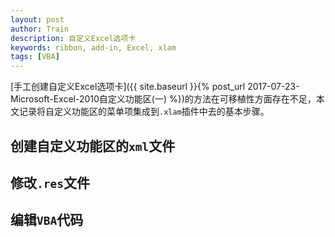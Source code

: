 ```yaml
---
layout: post
author: Train
description: 自定义Excel选项卡
keywords: ribbon, add-in, Excel, xlam
tags: [VBA]
---
```


[手工创建自定义Excel选项卡]({{ site.baseurl }}{% post_url 2017-07-23-Microsoft-Excel-2010自定义功能区(一) %})的方法在可移植性方面存在不足，本文记录将自定义功能区的菜单项集成到`.xlam`插件中去的基本步骤。

## 创建自定义功能区的`xml`文件

## 修改`.res`文件

## 编辑`VBA`代码



